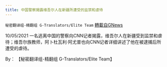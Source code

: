 ```yaml
---
title: 中国警察揭露维吾尔人在新疆所遭受的监禁和虐待
---
```

`秘密翻译组-精翻组 G-Translators/Elite Team` [轉載自GNews](https://gnews.org/zh-hans/1580340/)

10/05/2021 一名逃离中国的警察向CNN记者揭露，维吾尔人在新疆受到监禁和虐待；维吾尔族教师，阿卜杜瓦利·阿尤普也向CNN记者详细讲述了他在被逮捕后所遭受的虐待。

By： 【秘密翻译组-精翻组 G-Translators/Elite Team】
